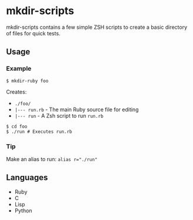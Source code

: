 # mkdir-scripts

mkdir-scripts contains a few simple ZSH scripts to create a basic directory of files for quick tests.

## Usage

### Example

`$ mkdir-ruby foo`

Creates:

* `./foo/`
* `|--- run.rb` - The main Ruby source file for editing
* `|--- run` - A Zsh script to run `run.rb`

```Shell
$ cd foo
$ ./run # Executes run.rb
```

### Tip

Make an alias to run: `alias r="./run"`

## Languages

* Ruby
* C
* Lisp
* Python

